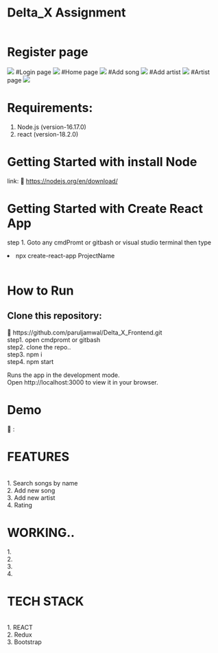 # Delta_X Assignment

 <img src=""/>

  
  # Register page
  <img src="https://user-images.githubusercontent.com/96183163/196058494-0876128c-5e17-4965-86c7-57b056790427.png" />
  #Login page
  <img src="https://user-images.githubusercontent.com/96183163/196058607-164fcc38-4e94-4266-8ec3-bf3fc62a069f.png" />
    #Home page
  <img src="https://user-images.githubusercontent.com/96183163/196058663-f88b9c0d-dd4a-4311-b279-2f66932d6249.png" />
    #Add song
  <img src="https://user-images.githubusercontent.com/96183163/196058682-26f68b7d-e382-4178-9746-62756d817444.png" />
    #Add artist
  <img src="https://user-images.githubusercontent.com/96183163/196058694-752a4edc-ab94-4820-b9a9-cdc30038ddd7.png" />
    #Artist page
  <img src="https://user-images.githubusercontent.com/96183163/196058725-ea3c4d0f-e152-4697-a3b3-9950a2543dbc.png" />
  
<h1>Requirements:</h1>
  
   1.  Node.js (version-16.17.0) <br>
   2.  react  (version-18.2.0)   <br>
    
  
   <h1> Getting Started with install Node </h1>
   
   link: 🔗 https://nodejs.org/en/download/
   
  
   <h1> Getting Started with Create React App </h1>
   
   step 1. Goto any cmdPromt or gitbash or visual studio terminal then type <li> npx create-react-app ProjectName </li>  <br>
   
   <h1>How to Run </h1> 
   
   <h2> Clone this repository: </h2> 🔗 https://github.com/paruljamwal/Delta_X_Frontend.git   <br>
    step1. open cmdpromt or gitbash  <br>
    step2. clone the repo..  <br>
    step3. npm i  <br>
    step4. npm start   <br>
     
   Runs the app in the development mode.  <br>
   Open http://localhost:3000 to view it in your browser.  <br>

 <h1> Demo </h1> 🔗  :    <br>
 
 <h1> FEATURES </h1>   <br>
   1. Search songs by name <br>
   2. Add new song<br>
   3. Add new artist <br>
   4. Rating
  
  <h1> WORKING.. </h1>
    1.   <br>
    2.  <br>
    3. <br>
    4.  <br>
 
 
 <h1> TECH STACK </h1>  <br>
  1. REACT  <br>
  2. Redux <br>
  3. Bootstrap <br>


